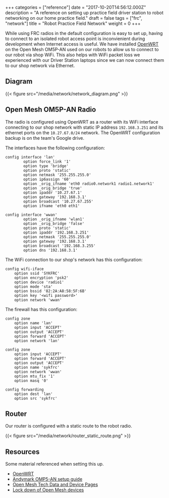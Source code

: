 +++
categories = ["reference"]
date = "2017-10-20T14:56:12.000Z"
description = "A reference on setting up practice field driver station to robot networking on our home practice field."
draft = false
tags = ["frc", "network"]
title = "Robot Practice Field Network"
weight = 0
+++

While using FRC radios in the default configuration is easy to set up, having to connect to an isolated robot access point is inconvienient during development when Internet access is useful. We have installed [OpenWRT][openwrt] on the Open Mesh OM5P-AN used on our robots to allow us to connect to our robot via shop WiFi. This also helps with WiFi packet loss we experienced with our Driver Station laptops since we can now connect them to our shop network via Ethernet.

## Diagram

{{< figure src="/media/network/network_diagram.png" >}}

## Open Mesh OM5P-AN Radio

The radio is configured using OpenWRT as a router with its WiFi interface connecting to our shop network with static IP address `192.168.3.251` and its ethernet ports on the `10.27.67.0/24` network. The OpenWRT configuration backup is on the team's Google drive.

The interfaces have the following configuration:

```
config interface 'lan'
        option force_link '1'
        option type 'bridge'
        option proto 'static'
        option netmask '255.255.255.0'
        option ip6assign '60'
        option _orig_ifname 'eth0 radio0.network1 radio1.network1'
        option _orig_bridge 'true'
        option ipaddr '10.27.67.1'
        option gateway '192.168.3.1'
        option broadcast '10.27.67.255'
        option ifname 'eth0 eth1'

config interface 'wwan'
        option _orig_ifname 'wlan1'
        option _orig_bridge 'false'
        option proto 'static'
        option ipaddr '192.168.3.251'
        option netmask '255.255.255.0'
        option gateway '192.168.3.1'
        option broadcast '192.168.3.255'
        option dns '192.168.3.1'
```

The WiFi connection to our shop's network has this configuration:

```
config wifi-iface
	option ssid 'SYKFRC'
	option encryption 'psk2'
	option device 'radio1'
	option mode 'sta'
	option bssid '82:2A:A8:58:5F:6B'
	option key '<wifi password>'
	option network 'wwan'
```

The firewall has this configuration:

```
config zone
	option name 'lan'
	option input 'ACCEPT'
	option output 'ACCEPT'
	option forward 'ACCEPT'
	option network 'lan'

config zone
	option input 'ACCEPT'
	option forward 'ACCEPT'
	option output 'ACCEPT'
	option name 'sykfrc'
	option network 'wwan'
	option mtu_fix '1'
	option masq '0'

config forwarding
	option dest 'lan'
	option src 'sykfrc'
```

## Router

Our router is configured with a static route to the robot radio.

{{< figure src="/media/network/router_static_route.png" >}}

## Resources

Some material referenced when setting this up.

- [OpenWRT][openwrt]
- [Andymark OMP5-AN setup guide][andymark]
- [Open Mesh Tech Data and Device Pages][open-mesh]
- [Lock down of Open Mesh devices][lockdown]

[andymark]: http://files.andymark.com/OM5P-AN_QuickAP_Setup.pdf
[open-mesh]: https://openwrt.org/toh/hwdata/open-mesh/start?s[]=open-mesh
[openwrt]: https://openwrt.org
[lockdown]: https://github.com/true-systems/om5p-ac-v2-unlocker/wiki/Lock-down-of-Open-Mesh-devices
